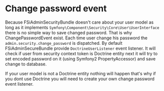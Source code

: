 # Change password event

Because FSiAdminSecurityBundle doesn't care about your user model as long as it implements
``Symfony\Component\Security\Core\User\UserInterface`` there is no simple way to save
changed password.
That is why ChangePasswordEvent exist. Each time user change his password the
``admin.security.change_password`` is dispatched.
By default FSiAdminSecureBundle provide ``DoctrineUserListener`` event listener.
It will check if user from security context token is Doctrine entity next it will try to
set encoded password on it (using Symfony2 PropertyAccessor) and save change to database.

If your user model is not a Doctrine entity nothing will happen that's why if you dont
use Doctrine you will need to create your own change password event listener.
